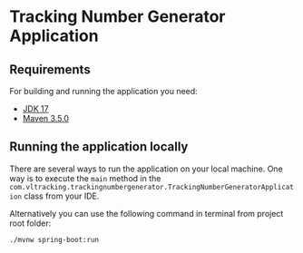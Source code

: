 # Tracking Number Generator Application

## Requirements

For building and running the application you need:

- [JDK 17](https://www.oracle.com/java/technologies/downloads/#java17)
- [Maven 3.5.0](https://maven.apache.org)

## Running the application locally

There are several ways to run the application on your local machine. One way is to execute the `main` method in the `com.vltracking.trackingnumbergenerator.TrackingNumberGeneratorApplication` class from your IDE.

Alternatively you can use the following command in terminal from project root folder:


```shell
./mvnw spring-boot:run
```